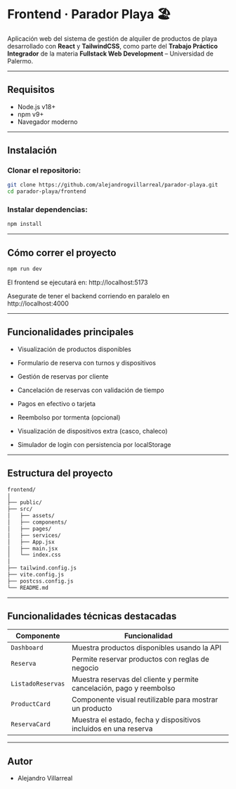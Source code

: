 # Frontend · Parador Playa 🏖️

Aplicación web del sistema de gestión de alquiler de productos de playa desarrollado con **React** y **TailwindCSS**, como parte del **Trabajo Práctico Integrador** de la materia **Fullstack Web Development** – Universidad de Palermo.

---

## Requisitos

- Node.js v18+
- npm v9+
- Navegador moderno

---

## Instalación

### Clonar el repositorio:

```bash
git clone https://github.com/alejandrogvillarreal/parador-playa.git
cd parador-playa/frontend
```

### Instalar dependencias:

```bash
npm install
```

---

## Cómo correr el proyecto

```bash
npm run dev
```

El frontend se ejecutará en: http://localhost:5173

Asegurate de tener el backend corriendo en paralelo en http://localhost:4000

---

## Funcionalidades principales

- Visualización de productos disponibles

- Formulario de reserva con turnos y dispositivos

- Gestión de reservas por cliente

- Cancelación de reservas con validación de tiempo

- Pagos en efectivo o tarjeta

- Reembolso por tormenta (opcional)

- Visualización de dispositivos extra (casco, chaleco)

- Simulador de login con persistencia por localStorage

---

## Estructura del proyecto

```bash
frontend/
│
├── public/
├── src/
│   ├── assets/
│   ├── components/
│   ├── pages/
│   ├── services/
│   ├── App.jsx 
│   ├── main.jsx
│   └── index.css
│
├── tailwind.config.js
├── vite.config.js
├── postcss.config.js
└── README.md
```

---

## Funcionalidades técnicas destacadas

| Componente        | Funcionalidad                                                        |
| ----------------- | -------------------------------------------------------------------- |
| `Dashboard`       | Muestra productos disponibles usando la API                          |
| `Reserva`         | Permite reservar productos con reglas de negocio                     |
| `ListadoReservas` | Muestra reservas del cliente y permite cancelación, pago y reembolso |
| `ProductCard`     | Componente visual reutilizable para mostrar un producto              |
| `ReservaCard`     | Muestra el estado, fecha y dispositivos incluidos en una reserva     |


---

## Autor

- Alejandro Villarreal
